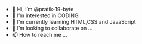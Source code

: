 - 👋 Hi, I’m @pratik-19-byte
- 👀 I’m interested in CODING
- 🌱 I’m currently learning HTML,CSS and JavaScript
- 💞️ I’m looking to collaborate on ...
- 📫 How to reach me ...

<!---
pratik-19-byte/pratik-19-byte is a ✨ special ✨ repository because its `README.md` (this file) appears on your GitHub profile.
You can click the Preview link to take a look at your changes.
--->
